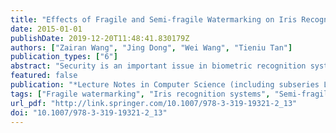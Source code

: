 ```yaml
---
title: "Effects of Fragile and Semi-fragile Watermarking on Iris Recognition System"
date: 2015-01-01
publishDate: 2019-12-20T11:48:41.830179Z
authors: ["Zairan Wang", "Jing Dong", "Wei Wang", "Tieniu Tan"]
publication_types: ["6"]
abstract: "Security is an important issue in biometric recognition systems. In recent years, many researchers proposed to use watermarking to improve the security of biometric systems, but some people concern whether the embedded watermarks will influence recognition results. In this paper, we investigate the effects of several fragile and semi-fragile watermarking methods on the iris recognition performance. Experimental results demonstrate that, even images are fully embedded, fragile watermarking methods nearly have no effects on the recognition performance, while semi-fragile watermarking methods which embed watermark in the visually important components of images have larger effects on the recognition performance than the semi-fragile watermarking methods that embed watermark in the visually unimportant components of images. And embedding parameters, such as embedding strength and watermark length, also have some influences on the recognition results."
featured: false
publication: "*Lecture Notes in Computer Science (including subseries Lecture Notes in Artificial Intelligence and Lecture Notes in Bioinformatics)*"
tags: ["Fragile watermarking", "Iris recognition systems", "Semi-fragile watermarking"]
url_pdf: "http://link.springer.com/10.1007/978-3-319-19321-2_13"
doi: "10.1007/978-3-319-19321-2_13"
---
```


